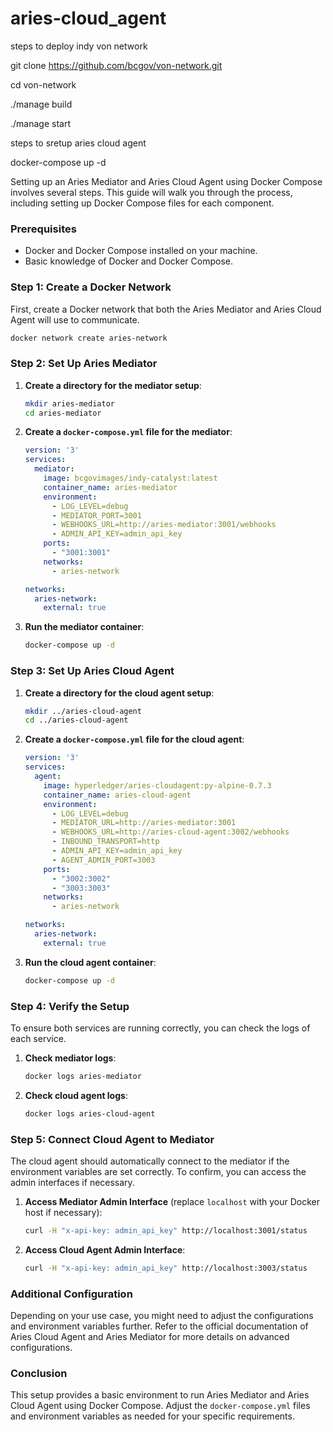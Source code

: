 # aries-cloud_agent

steps to deploy indy von network 

git clone https://github.com/bcgov/von-network.git

cd von-network 

./manage build 

./manage start 

steps to sretup aries cloud agent 

docker-compose up -d 


Setting up an Aries Mediator and Aries Cloud Agent using Docker Compose involves several steps. This guide will walk you through the process, including setting up Docker Compose files for each component.

### Prerequisites
- Docker and Docker Compose installed on your machine.
- Basic knowledge of Docker and Docker Compose.

### Step 1: Create a Docker Network
First, create a Docker network that both the Aries Mediator and Aries Cloud Agent will use to communicate.

```sh
docker network create aries-network
```

### Step 2: Set Up Aries Mediator
1. **Create a directory for the mediator setup**:
   ```sh
   mkdir aries-mediator
   cd aries-mediator
   ```

2. **Create a `docker-compose.yml` file for the mediator**:
   ```yaml
   version: '3'
   services:
     mediator:
       image: bcgovimages/indy-catalyst:latest
       container_name: aries-mediator
       environment:
         - LOG_LEVEL=debug
         - MEDIATOR_PORT=3001
         - WEBHOOKS_URL=http://aries-mediator:3001/webhooks
         - ADMIN_API_KEY=admin_api_key
       ports:
         - "3001:3001"
       networks:
         - aries-network

   networks:
     aries-network:
       external: true
   ```

3. **Run the mediator container**:
   ```sh
   docker-compose up -d
   ```

### Step 3: Set Up Aries Cloud Agent
1. **Create a directory for the cloud agent setup**:
   ```sh
   mkdir ../aries-cloud-agent
   cd ../aries-cloud-agent
   ```

2. **Create a `docker-compose.yml` file for the cloud agent**:
   ```yaml
   version: '3'
   services:
     agent:
       image: hyperledger/aries-cloudagent:py-alpine-0.7.3
       container_name: aries-cloud-agent
       environment:
         - LOG_LEVEL=debug
         - MEDIATOR_URL=http://aries-mediator:3001
         - WEBHOOKS_URL=http://aries-cloud-agent:3002/webhooks
         - INBOUND_TRANSPORT=http
         - ADMIN_API_KEY=admin_api_key
         - AGENT_ADMIN_PORT=3003
       ports:
         - "3002:3002"
         - "3003:3003"
       networks:
         - aries-network

   networks:
     aries-network:
       external: true
   ```

3. **Run the cloud agent container**:
   ```sh
   docker-compose up -d
   ```

### Step 4: Verify the Setup
To ensure both services are running correctly, you can check the logs of each service.

1. **Check mediator logs**:
   ```sh
   docker logs aries-mediator
   ```

2. **Check cloud agent logs**:
   ```sh
   docker logs aries-cloud-agent
   ```

### Step 5: Connect Cloud Agent to Mediator
The cloud agent should automatically connect to the mediator if the environment variables are set correctly. To confirm, you can access the admin interfaces if necessary.

1. **Access Mediator Admin Interface** (replace `localhost` with your Docker host if necessary):
   ```sh
   curl -H "x-api-key: admin_api_key" http://localhost:3001/status
   ```

2. **Access Cloud Agent Admin Interface**:
   ```sh
   curl -H "x-api-key: admin_api_key" http://localhost:3003/status
   ```

### Additional Configuration
Depending on your use case, you might need to adjust the configurations and environment variables further. Refer to the official documentation of Aries Cloud Agent and Aries Mediator for more details on advanced configurations.

### Conclusion
This setup provides a basic environment to run Aries Mediator and Aries Cloud Agent using Docker Compose. Adjust the `docker-compose.yml` files and environment variables as needed for your specific requirements.
